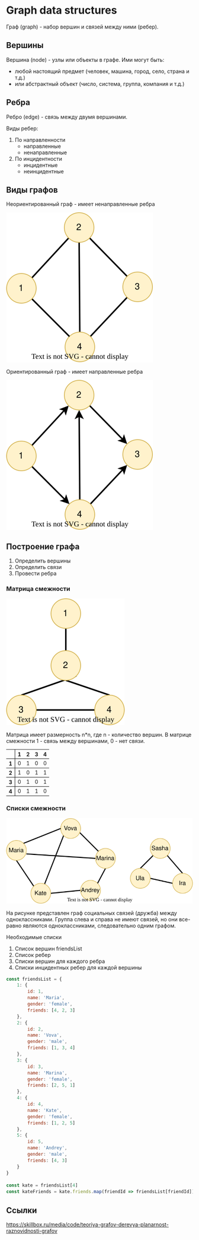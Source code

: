 # Graph data structures

Граф (graph) - набор вершин и связей между ними (ребер).

## Вершины

Вершина (node) - узлы или объекты в графе. Ими могут быть:

- любой настоящий предмет (человек, машина, город, село, страна и т.д.)
- или абстрактный объект (число, система, группа, компания и т.д.)

## Ребра 

Ребро (edge) - связь между двумя вершинами.

Виды ребер:

1. По направленности
    - направленные
    - ненаправленные
2. По инцидентности
    - инцидентные
    - неинцидентные

## Виды графов

Неориентированный граф - имеет ненаправленные ребра

<img src="img/01.svg">

Ориентированный граф - имеет направленные ребра

<img src="img/02.svg">

## Построение графа

1. Определить вершины
2. Определить связи
3. Провести ребра

### Матрица смежности

<img src="img/03.svg">

Матрица имеет размерность n*n, где n - количество вершин. В матрице смежности 1 - связь между вершинами, 0 - нет связи.

<table>
    <tr style="border-bottom: 1px solid #000;">
        <td style="border-right: 1px solid #000;"></td>
        <th>1</th>
        <th>2</th>
        <th>3</th>
        <th>4</th>
    </tr>
        <tr style="border-bottom: 1px solid #000;">
        <th style="border: 0; border-right: 1px solid #000;">1</th>
        <td>0</td>
        <td>1</td>
        <td>0</td>
        <td>0</td>
    </tr>
        <tr style="border-bottom: 1px solid #000;">
        <th style="border: 0; border-right: 1px solid #000;">2</th>
        <td>1</td>
        <td>0</td>
        <td>1</td>
        <td>1</td>
    </tr>
        <tr style="border-bottom: 1px solid #000;">
        <th style="border: 0; border-right: 1px solid #000;">3</th>
        <td>0</td>
        <td>1</td>
        <td>0</td>
        <td>1</td>
    </tr>
        <tr style="border-bottom: 1px solid #000;">
        <th style="border: 0; border-right: 1px solid #000;">4</th>
        <td>0</td>
        <td>1</td>
        <td>1</td>
        <td>0</td>
    </tr>
</table>

### Списки смежности

<img src="img/04.svg" alt="text">

На рисунке представлен граф социальных связей (дружба) между одноклассниками. Группа слева и справа не имеют связей, но они все-равно являются одноклассниками, следовательно одним графом.

Необходимые списки

1. Список вершин friendsList
2. Список ребер
3. Списки вершин для каждого ребра
4. Списки инцидентных ребер для каждой вершины

```js
const friendsList = {
    1: {
        id: 1,
        name: 'Maria',
        gender: 'female',
        friends: [4, 2, 3]
    },
    2: {
        id: 2,
        name: 'Vova',
        gender: 'male',
        friends: [1, 3, 4]
    },
    3: {
        id: 3,
        name: 'Marina',
        gender: 'female',
        friends: [2, 5, 1]
    },
    4: {
        id: 4,
        name: 'Kate',
        gender: 'female',
        friends: [1, 2, 5]
    },
    5: {
        id: 5,
        name: 'Andrey',
        gender: 'male',
        friends: [4, 3]
    }
}
    
const kate = friendsList[4]
const kateFriends = kate.friends.map(friendId => friendsList[friendId])
```

## Ссылки

https://skillbox.ru/media/code/teoriya-grafov-derevya-planarnost-raznovidnosti-grafov